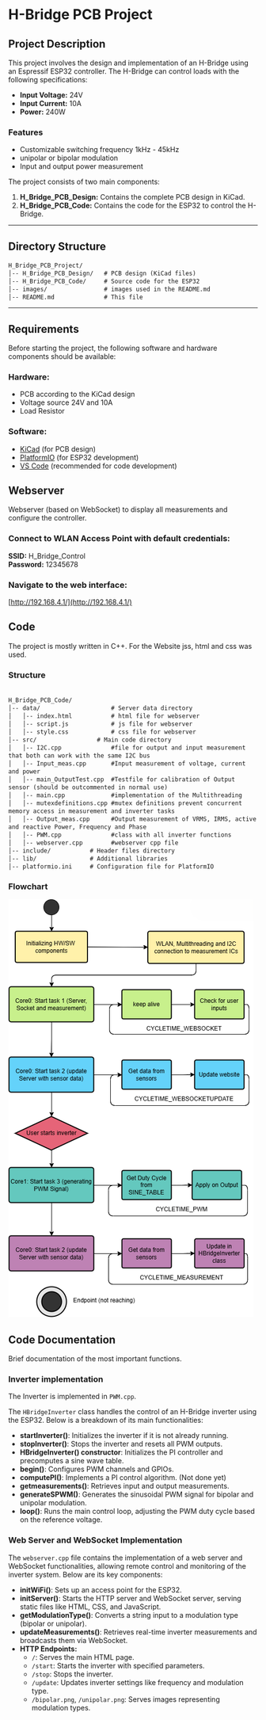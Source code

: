 # H-Bridge PCB Project

## Project Description
This project involves the design and implementation of an H-Bridge using an Espressif ESP32 controller. The H-Bridge can control loads with the following specifications:

- **Input Voltage:** 24V  
- **Input Current:** 10A  
- **Power:** 240W
### Features
- Customizable switching frequency 1kHz - 45kHz
- unipolar or bipolar modulation
- Input and output power measurement

The project consists of two main components:  
1. **H_Bridge_PCB_Design:** Contains the complete PCB design in KiCad.  
2. **H_Bridge_PCB_Code:** Contains the code for the ESP32 to control the H-Bridge.  

---

## Directory Structure

```
H_Bridge_PCB_Project/
│-- H_Bridge_PCB_Design/   # PCB design (KiCad files)
│-- H_Bridge_PCB_Code/     # Source code for the ESP32
│-- images/                # images used in the README.md
│-- README.md              # This file
```

---

## Requirements
Before starting the project, the following software and hardware components should be available:

### Hardware:
- PCB according to the KiCad design
- Voltage source 24V and 10A
- Load Resistor

### Software:
- [KiCad](https://www.kicad.org/) (for PCB design)  
- [PlatformIO](https://platformio.org/) (for ESP32 development)  
- [VS Code](https://code.visualstudio.com/) (recommended for code development)

## Webserver
Webserver (based on WebSocket) to display all measurements and configure the controller.

### Connect to WLAN Access Point with default credentials:

**SSID:** H_Bridge_Control  
**Password:** 12345678  

### Navigate to the web interface:

[http://192.168.4.1/](http://192.168.4.1/)

## Code
The project is mostly written in C++. For the Website jss, html and css was used.
### Structure
```

H_Bridge_PCB_Code/           
│-- data/                    # Server data directory
│   │-- index.html           # html file for webserver
│   │-- script.js            # js file for webserver
│   │-- style.css            # css file for webserver
│-- src/                 # Main code directory
│   │-- I2C.cpp              #file for output and input measurement that both can work with the same I2C bus
│   │-- Input_meas.cpp       #Input measurement of voltage, current and power 
│   │-- main_OutputTest.cpp  #Testfile for calibration of Output sensor (should be outcommented in normal use)
│   │-- main.cpp             #implementation of the Multithreading
│   │-- mutexdefinitions.cpp #mutex definitions prevent concurrent memory access in measurement and inverter tasks
│   │-- Output_meas.cpp      #Output measurement of VRMS, IRMS, active and reactive Power, Frequency and Phase
│   │-- PWM.cpp              #class with all inverter functions
│   │-- webserver.cpp        #webserver cpp file
│-- include/           # Header files directory
│-- lib/               # Additional libraries
│-- platformio.ini     # Configuration file for PlatformIO
```
### Flowchart
![Flowchart of the programm](images/Flowchart.png)

## Code Documentation
Brief documentation of the most important functions.

### Inverter implementation

The Inverter is implemented in `PWM.cpp`.

The `HBridgeInverter` class handles the control of an H-Bridge inverter using the ESP32. Below is a breakdown of its main functionalities:

- **startInverter()**: Initializes the inverter if it is not already running.
- **stopInverter()**: Stops the inverter and resets all PWM outputs.
- **HBridgeInverter() constructor**: Initializes the PI controller and precomputes a sine wave table.
- **begin()**: Configures PWM channels and GPIOs.
- **computePI()**: Implements a PI control algorithm. (Not done yet)
- **getmeasurements()**: Retrieves input and output measurements.
- **generateSPWM()**: Generates the sinusoidal PWM signal for bipolar and unipolar modulation.
- **loop()**: Runs the main control loop, adjusting the PWM duty cycle based on the reference voltage.

### Web Server and WebSocket Implementation
The `webserver.cpp` file contains the implementation of a web server and WebSocket functionalities, allowing remote control and monitoring of the inverter system. Below are its key components:

- **initWiFi()**: Sets up an access point for the ESP32.
- **initServer()**: Starts the HTTP server and WebSocket server, serving static files like HTML, CSS, and JavaScript.
- **getModulationType()**: Converts a string input to a modulation type (bipolar or unipolar).
- **updateMeasurements()**: Retrieves real-time inverter measurements and broadcasts them via WebSocket.
- **HTTP Endpoints:**
  - `/`: Serves the main HTML page.
  - `/start`: Starts the inverter with specified parameters.
  - `/stop`: Stops the inverter.
  - `/update`: Updates inverter settings like frequency and modulation type.
  - `/bipolar.png`, `/unipolar.png`: Serves images representing modulation types.
